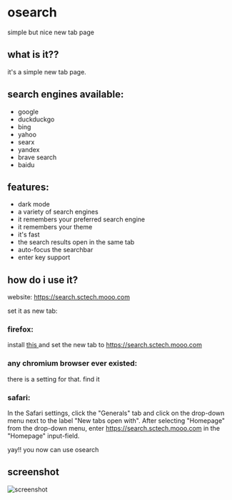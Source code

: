 # osearch
simple but nice new tab page
## what is it??
it's a simple new tab page. 
## search engines available:
- google
- duckduckgo
- bing
- yahoo
- searx
- yandex
- brave search
- baidu
## features:
- dark mode
- a variety of search engines
- it remembers your preferred search engine
- it remembers your theme
- it's fast
- the search results open in the same tab
- auto-focus the searchbar
- enter key support
## how do i use it?
website: https://search.sctech.mooo.com

set it as new tab:  

### firefox:
  
  install <a href="https://addons.mozilla.org/en-US/firefox/addon/new-tab-override/">this </a>and set the new tab to https://search.sctech.mooo.com
    
### any chromium browser ever existed:  
  
  there is a setting for that. find it
  
### safari:  
  
  In the Safari settings, click the "Generals" tab and click on the drop-down menu next to the label "New tabs open with". After selecting "Homepage" from the drop-down menu, enter https://search.sctech.mooo.com in the "Homepage" input-field.

yay!! you now can use osearch

## screenshot
![screenshot](https://go.sctech.mooo.com/osearch-ss)

